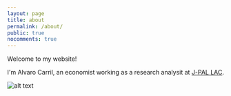 ```yaml
---
layout: page
title: about
permalink: /about/
public: true
nocomments: true
---
```


Welcome to my website!

I'm Alvaro Carril, an economist working as a research analysit at [J-PAL LAC](https://www.povertyactionlab.org/lac).

![alt text](https://www.dropbox.com/s/q6l8c48kzbks18t/alvaro%20cv%20photo.jpg?dl=0 "Me")
